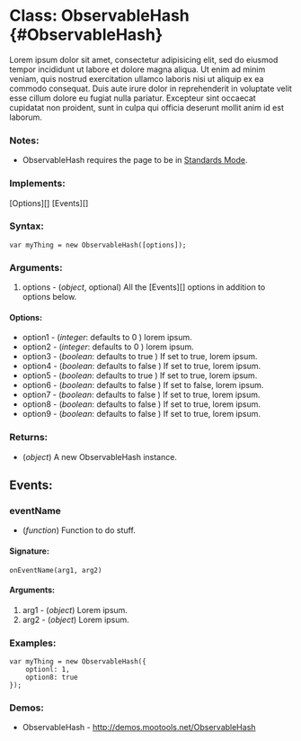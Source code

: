 Class: ObservableHash {#ObservableHash}
===============================

Lorem ipsum dolor sit amet, consectetur adipisicing elit, sed do eiusmod tempor incididunt ut labore et dolore magna aliqua. Ut enim ad minim veniam, quis nostrud exercitation ullamco laboris nisi ut aliquip ex ea commodo consequat. Duis aute irure dolor in reprehenderit in voluptate velit esse cillum dolore eu fugiat nulla pariatur. Excepteur sint occaecat cupidatat non proident, sunt in culpa qui officia deserunt mollit anim id est laborum.

### Notes:

- ObservableHash requires the page to be in [Standards Mode](http://hsivonen.iki.fi/doctype/).

### Implements:

[Options][]
[Events][]

### Syntax:

	var myThing = new ObservableHash([options]);

### Arguments:

1. options  - (*object*, optional) All the [Events][] options in addition to options below.

#### Options:

* option1 - (*integer*: defaults to 0     ) lorem ipsum.
* option2 - (*integer*: defaults to 0     ) lorem ipsum.
* option3 - (*boolean*: defaults to true  ) If set to true,  lorem ipsum.
* option4 - (*boolean*: defaults to false ) If set to true,  lorem ipsum.
* option5 - (*boolean*: defaults to true  ) If set to true,  lorem ipsum.
* option6 - (*boolean*: defaults to false ) If set to false, lorem ipsum.
* option7 - (*boolean*: defaults to false ) If set to true,  lorem ipsum.
* option8 - (*boolean*: defaults to false ) If set to true,  lorem ipsum.
* option9 - (*boolean*: defaults to false ) If set to true,  lorem ipsum.

### Returns:

* (*object*) A new ObservableHash instance.

## Events:

### eventName

* (*function*) Function to do stuff.

#### Signature:

	onEventName(arg1, arg2)

#### Arguments:

1. arg1 - (*object*) Lorem ipsum.
2. arg2 - (*object*) Lorem ipsum.

### Examples:

	var myThing = new ObservableHash({
		optionl: 1,
		option8: true
	});

### Demos:

- ObservableHash - <http://demos.mootools.net/ObservableHash>
